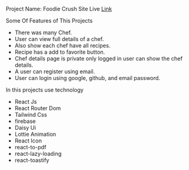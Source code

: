 Project Name: Foodie Crush
Site Live [Link](https://foodie-crush.web.app/) 


Some Of Features of This Projects
 - There was many Chef.
 -  User can view full details of a chef.
 - Also show each chef have all recipes.
 - Recipe has a add to favorite button.
 - Chef details page is private only logged in user can show the chef details.
 - A user can register using email.
 - User can login using google, github, and email password.
 
In this projects use technology
 - React Js
 - React Router Dom
 - Tailwind Css
 - firebase
 - Daisy Ui
 - Lottie Animation
 - React Icon
 - react-to-pdf
 - react-lazy-loading
 - react-toastify
